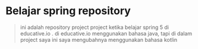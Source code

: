 # Belajar spring repository

> ini adalah repository project project ketika belajar spring 5 di educative.io .
> di educative.io menggunakan bahasa java, tapi di dalam project saya ini saya mengubahnya
> menggunakan bahasa kotlin